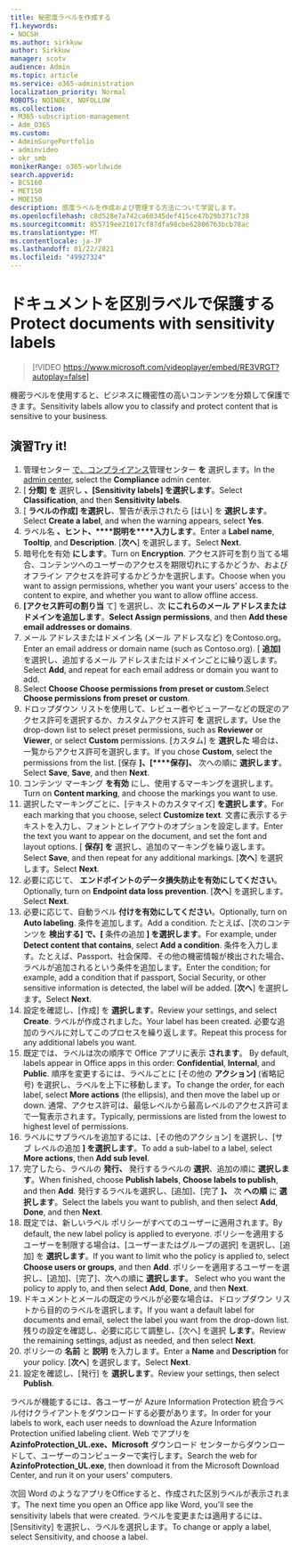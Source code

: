 ```yaml
---
title: 秘密度ラベルを作成する
f1.keywords:
- NOCSH
ms.author: sirkkuw
author: Sirkkuw
manager: scotv
audience: Admin
ms.topic: article
ms.service: o365-administration
localization_priority: Normal
ROBOTS: NOINDEX, NOFOLLOW
ms.collection:
- M365-subscription-management
- Adm_O365
ms.custom:
- AdminSurgePortfolio
- adminvideo
- okr_smb
monikerRange: o365-worldwide
search.appverid:
- BCS160
- MET150
- MOE150
description: 感度ラベルを作成および管理する方法について学習します。
ms.openlocfilehash: c8d528e7a742ca60345def415ce47b29b371c738
ms.sourcegitcommit: 855719ee21017cf87dfa98cbe62806763bcb78ac
ms.translationtype: MT
ms.contentlocale: ja-JP
ms.lasthandoff: 01/22/2021
ms.locfileid: "49927324"
---
```

# <a name="protect-documents-with-sensitivity-labels"></a><span data-ttu-id="ebd0e-103">ドキュメントを区別ラベルで保護する</span><span class="sxs-lookup"><span data-stu-id="ebd0e-103">Protect documents with sensitivity labels</span></span>

> [!VIDEO https://www.microsoft.com/videoplayer/embed/RE3VRGT?autoplay=false]

<span data-ttu-id="ebd0e-104">機密ラベルを使用すると、ビジネスに機密性の高いコンテンツを分類して保護できます。</span><span class="sxs-lookup"><span data-stu-id="ebd0e-104">Sensitivity labels allow you to classify and protect content that is sensitive to your business.</span></span>

## <a name="try-it"></a><span data-ttu-id="ebd0e-105">演習</span><span class="sxs-lookup"><span data-stu-id="ebd0e-105">Try it!</span></span>

1. <span data-ttu-id="ebd0e-106">管理センター [で、コンプライアンス](https://admin.microsoft.com)管理センター **を** 選択します。</span><span class="sxs-lookup"><span data-stu-id="ebd0e-106">In the [admin center](https://admin.microsoft.com), select the **Compliance** admin center.</span></span>
1. <span data-ttu-id="ebd0e-107">[ **分類] を** 選択し **、[Sensitivity labels] を選択します**。</span><span class="sxs-lookup"><span data-stu-id="ebd0e-107">Select **Classification**, and then **Sensitivity labels**.</span></span>
1. <span data-ttu-id="ebd0e-108">[ **ラベルの作成] を選択し**、警告が表示されたら [はい] を **選択します**。</span><span class="sxs-lookup"><span data-stu-id="ebd0e-108">Select **Create a label**, and when the warning appears, select **Yes**.</span></span>
1. <span data-ttu-id="ebd0e-109">ラベル名 **、ヒント、\*\*\*\*説明を\*\*\*\*入力します**。</span><span class="sxs-lookup"><span data-stu-id="ebd0e-109">Enter a **Label name**, **Tooltip**, and **Description**.</span></span> <span data-ttu-id="ebd0e-110">[**次へ**] を選択します。</span><span class="sxs-lookup"><span data-stu-id="ebd0e-110">Select **Next**.</span></span>
1. <span data-ttu-id="ebd0e-111">暗号化を有効 **にします**。</span><span class="sxs-lookup"><span data-stu-id="ebd0e-111">Turn on **Encryption**.</span></span> <span data-ttu-id="ebd0e-112">アクセス許可を割り当てる場合、コンテンツへのユーザーのアクセスを期限切れにするかどうか、およびオフライン アクセスを許可するかどうかを選択します。</span><span class="sxs-lookup"><span data-stu-id="ebd0e-112">Choose when you want to assign permissions, whether you want your users' access to the content to expire, and whether you want to allow offline access.</span></span>
1. <span data-ttu-id="ebd0e-113">**[アクセス許可の割り当** て] を選択し、次 **にこれらのメール アドレスまたはドメインを追加します**。</span><span class="sxs-lookup"><span data-stu-id="ebd0e-113">**Select Assign permissions**, and then **Add these email addresses or domains**.</span></span>
1. <span data-ttu-id="ebd0e-114">メール アドレスまたはドメイン名 (メール アドレスなど) をContoso.org。</span><span class="sxs-lookup"><span data-stu-id="ebd0e-114">Enter an email address or domain name (such as Contoso.org).</span></span>  <span data-ttu-id="ebd0e-115">[ **追加]** を選択し、追加するメール アドレスまたはドメインごとに繰り返します。</span><span class="sxs-lookup"><span data-stu-id="ebd0e-115">Select **Add**, and repeat for each email address or domain you want to add.</span></span>
1. <span data-ttu-id="ebd0e-116">Select **Choose Choose permissions from preset or custom**.</span><span class="sxs-lookup"><span data-stu-id="ebd0e-116">Select **Choose permissions from preset or custom**.</span></span>
1. <span data-ttu-id="ebd0e-117">ドロップダウン リストを使用して、レビュー者やビューアーなどの既定のアクセス許可を選択するか、カスタムアクセス許可 **を** 選択します。</span><span class="sxs-lookup"><span data-stu-id="ebd0e-117">Use the drop-down list to select preset permissions, such as **Reviewer** or **Viewer**, or select **Custom** permissions.</span></span> <span data-ttu-id="ebd0e-118">[カスタム] を **選択した** 場合は、一覧からアクセス許可を選択します。</span><span class="sxs-lookup"><span data-stu-id="ebd0e-118">If you chose **Custom**, select the permissions from the list.</span></span> <span data-ttu-id="ebd0e-119">[保存 **]、[\*\*\*\*保存]、** 次への順に **選択します**。</span><span class="sxs-lookup"><span data-stu-id="ebd0e-119">Select **Save**, **Save**, and then **Next**.</span></span>
1. <span data-ttu-id="ebd0e-120">コンテンツ マーキング **を有効** にし、使用するマーキングを選択します。</span><span class="sxs-lookup"><span data-stu-id="ebd0e-120">Turn on **Content marking**, and choose the markings you want to use.</span></span>
1. <span data-ttu-id="ebd0e-121">選択したマーキングごとに、[テキストのカスタマイズ] **を選択します**。</span><span class="sxs-lookup"><span data-stu-id="ebd0e-121">For each marking that you choose, select **Customize text**.</span></span> <span data-ttu-id="ebd0e-122">文書に表示するテキストを入力し、フォントとレイアウトのオプションを設定します。</span><span class="sxs-lookup"><span data-stu-id="ebd0e-122">Enter the text you want to appear on the document, and set the font and layout options.</span></span> <span data-ttu-id="ebd0e-123">[ **保存] を** 選択し、追加のマーキングを繰り返します。</span><span class="sxs-lookup"><span data-stu-id="ebd0e-123">Select **Save**, and then repeat for any additional markings.</span></span> <span data-ttu-id="ebd0e-124">[**次へ**] を選択します。</span><span class="sxs-lookup"><span data-stu-id="ebd0e-124">Select **Next**.</span></span>
1. <span data-ttu-id="ebd0e-125">必要に応じて、 **エンドポイントのデータ損失防止を有効にしてください**。</span><span class="sxs-lookup"><span data-stu-id="ebd0e-125">Optionally, turn on **Endpoint data loss prevention**.</span></span> <span data-ttu-id="ebd0e-126">[**次へ**] を選択します。</span><span class="sxs-lookup"><span data-stu-id="ebd0e-126">Select **Next**.</span></span>
1. <span data-ttu-id="ebd0e-127">必要に応じて、自動ラベル **付けを有効にしてください**。</span><span class="sxs-lookup"><span data-stu-id="ebd0e-127">Optionally, turn on **Auto labeling**.</span></span> <span data-ttu-id="ebd0e-128">条件を追加します。</span><span class="sxs-lookup"><span data-stu-id="ebd0e-128">Add a condition.</span></span> <span data-ttu-id="ebd0e-129">たとえば、[次のコンテンツを **検出する] で、[** 条件の追加 **] を選択します**。</span><span class="sxs-lookup"><span data-stu-id="ebd0e-129">For example, under **Detect content that contains**, select **Add a condition**.</span></span> <span data-ttu-id="ebd0e-130">条件を入力します。たとえば、Passport、社会保障、その他の機密情報が検出された場合、ラベルが追加されるという条件を追加します。</span><span class="sxs-lookup"><span data-stu-id="ebd0e-130">Enter the condition; for example, add a condition that if passport, Social Security, or other sensitive information is detected, the label will be added.</span></span> <span data-ttu-id="ebd0e-131">[**次へ**] を選択します。</span><span class="sxs-lookup"><span data-stu-id="ebd0e-131">Select **Next**.</span></span>
1. <span data-ttu-id="ebd0e-132">設定を確認し、[作成] を **選択します**。</span><span class="sxs-lookup"><span data-stu-id="ebd0e-132">Review your settings, and select **Create**.</span></span> <span data-ttu-id="ebd0e-133">ラベルが作成されました。</span><span class="sxs-lookup"><span data-stu-id="ebd0e-133">Your label has been created.</span></span> <span data-ttu-id="ebd0e-134">必要な追加のラベルに対してこのプロセスを繰り返します。</span><span class="sxs-lookup"><span data-stu-id="ebd0e-134">Repeat this process for any additional labels you want.</span></span>
1. <span data-ttu-id="ebd0e-135">既定では、ラベルは次の順序で Office アプリに表示 **されます**。  </span><span class="sxs-lookup"><span data-stu-id="ebd0e-135">By default, labels appear in Office apps in this order: **Confidential**, **Internal**, and **Public**.</span></span> <span data-ttu-id="ebd0e-136">順序を変更するには、ラベルごとに [その他の **アクション]** (省略記号) を選択し、ラベルを上下に移動します。</span><span class="sxs-lookup"><span data-stu-id="ebd0e-136">To change the order, for each label, select **More actions** (the ellipsis), and then move the label up or down.</span></span> <span data-ttu-id="ebd0e-137">通常、アクセス許可は、最低レベルから最高レベルのアクセス許可まで一覧表示されます。</span><span class="sxs-lookup"><span data-stu-id="ebd0e-137">Typically, permissions are listed from the lowest to highest level of permissions.</span></span>
1. <span data-ttu-id="ebd0e-138">ラベルにサブラベルを追加するには、[その他のアクション] を選択し、[サブ レベルの追加 **] を選択します**。</span><span class="sxs-lookup"><span data-stu-id="ebd0e-138">To add a sub-label to a label, select **More actions**, then **Add sub level**.</span></span>
1. <span data-ttu-id="ebd0e-139">完了したら、ラベルの **発行、** 発行するラベルの **選択**、追加の順に **選択します**。</span><span class="sxs-lookup"><span data-stu-id="ebd0e-139">When finished, choose **Publish labels**, **Choose labels to publish**, and then **Add**.</span></span> <span data-ttu-id="ebd0e-140">発行するラベルを選択し、[追加]、[完了 **]、** 次 **への順** に **選択します**。</span><span class="sxs-lookup"><span data-stu-id="ebd0e-140">Select the labels you want to publish, and then select **Add**, **Done**, and then **Next**.</span></span>
1. <span data-ttu-id="ebd0e-141">既定では、新しいラベル ポリシーがすべてのユーザーに適用されます。</span><span class="sxs-lookup"><span data-stu-id="ebd0e-141">By default, the new label policy is applied to everyone.</span></span> <span data-ttu-id="ebd0e-142">ポリシーを適用するユーザーを制限する場合は、[ユーザーまたはグループの選択] を選択し、[追加] を **選択します**。</span><span class="sxs-lookup"><span data-stu-id="ebd0e-142">If you want to limit who the policy is applied to, select **Choose users or groups**, and then **Add**.</span></span> <span data-ttu-id="ebd0e-143">ポリシーを適用するユーザーを選択し、[追加]、[完了]、次への順に **選択します**。 </span><span class="sxs-lookup"><span data-stu-id="ebd0e-143">Select who you want the policy to apply to, and then select **Add**, **Done**, and then **Next**.</span></span>
1. <span data-ttu-id="ebd0e-144">ドキュメントとメールの既定のラベルが必要な場合は、ドロップダウン リストから目的のラベルを選択します。</span><span class="sxs-lookup"><span data-stu-id="ebd0e-144">If you want a default label for documents and email, select the label you want from the drop-down list.</span></span> <span data-ttu-id="ebd0e-145">残りの設定を確認し、必要に応じて調整し、[次へ] を選択 **します**。</span><span class="sxs-lookup"><span data-stu-id="ebd0e-145">Review the remaining settings, adjust as needed, and then select **Next**.</span></span>
1. <span data-ttu-id="ebd0e-146">ポリシーの **名前** と **説明** を入力します。</span><span class="sxs-lookup"><span data-stu-id="ebd0e-146">Enter a **Name** and **Description** for your policy.</span></span> <span data-ttu-id="ebd0e-147">[**次へ**] を選択します。</span><span class="sxs-lookup"><span data-stu-id="ebd0e-147">Select **Next**.</span></span>
1. <span data-ttu-id="ebd0e-148">設定を確認し、[発行] を **選択します**。</span><span class="sxs-lookup"><span data-stu-id="ebd0e-148">Review your settings, then select **Publish**.</span></span>

<span data-ttu-id="ebd0e-149">ラベルが機能するには、各ユーザーが Azure Information Protection 統合ラベル付けクライアントをダウンロードする必要があります。</span><span class="sxs-lookup"><span data-stu-id="ebd0e-149">In order for your labels to work, each user needs to download the Azure Information Protection unified labeling client.</span></span> <span data-ttu-id="ebd0e-150">Web でアプリを **AzinfoProtection_UL.exe、Microsoft** ダウンロード センターからダウンロードして、ユーザーのコンピューターで実行します。</span><span class="sxs-lookup"><span data-stu-id="ebd0e-150">Search the web for **AzinfoProtection_UL.exe**, then download it from the Microsoft Download Center, and run it on your users' computers.</span></span>

<span data-ttu-id="ebd0e-151">次回 Word のようなアプリをOfficeすると、作成された区別ラベルが表示されます。</span><span class="sxs-lookup"><span data-stu-id="ebd0e-151">The next time you open an Office app like Word, you'll see the sensitivity labels that were created.</span></span> <span data-ttu-id="ebd0e-152">ラベルを変更または適用するには、[Sensitivity] を選択し、ラベルを選択します。</span><span class="sxs-lookup"><span data-stu-id="ebd0e-152">To change or apply a label, select Sensitivity, and choose a label.</span></span>


